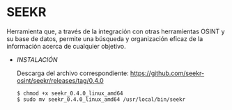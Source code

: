 # **SEEKR**

Herramienta que, a través de la integración con otras herramientas OSINT y su base de datos, permite una búsqueda y organización eficaz de la información acerca de cualquier objetivo.

- *INSTALACIÓN*

    Descarga del archivo correspondiente: https://github.com/seekr-osint/seekr/releases/tag/0.4.0

      $ chmod +x seekr_0.4.0_linux_amd64
      $ sudo mv seekr_0.4.0_linux_amd64 /usr/local/bin/seekr

